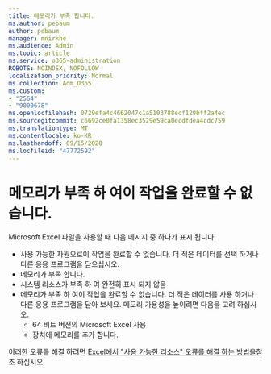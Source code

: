 ```yaml
---
title: 메모리가 부족 합니다.
ms.author: pebaum
author: pebaum
manager: mnirkhe
ms.audience: Admin
ms.topic: article
ms.service: o365-administration
ROBOTS: NOINDEX, NOFOLLOW
localization_priority: Normal
ms.collection: Adm_O365
ms.custom:
- "2564"
- "9000678"
ms.openlocfilehash: 0729efa4c4662047c1a5103788ecf129bff2a4ec
ms.sourcegitcommit: c6692ce0fa1358ec3529e59ca0ecdfdea4cdc759
ms.translationtype: MT
ms.contentlocale: ko-KR
ms.lasthandoff: 09/15/2020
ms.locfileid: "47772592"
---
```

# <a name="there-isnt-enough-memory-to-complete-this-action"></a>메모리가 부족 하 여이 작업을 완료할 수 없습니다.

Microsoft Excel 파일을 사용할 때 다음 메시지 중 하나가 표시 됩니다.

- 사용 가능한 자원으로이 작업을 완료할 수 없습니다. 더 적은 데이터를 선택 하거나 다른 응용 프로그램을 닫으십시오.
- 메모리가 부족 합니다.
- 시스템 리소스가 부족 하 여 완전히 표시 되지 않음
- 메모리가 부족 하 여이 작업을 완료할 수 없습니다. 더 적은 데이터를 사용 하거나 다른 응용 프로그램을 닫아 보세요. 메모리 가용성을 높이려면 다음을 고려 하십시오. 
    - 64 비트 버전의 Microsoft Excel 사용
    - 장치에 메모리를 추가 합니다.

이러한 오류를 해결 하려면 [Excel에서 "사용 가능한 리소스" 오류를 해결 하는 방법을](https://docs.microsoft.com/office/troubleshoot/excel/available-resources-errors)참조 하십시오.